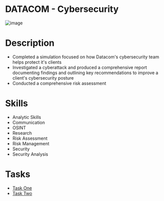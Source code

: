 # DATACOM - Cybersecurity

![image](https://github.com/hhphu/InfoSec/assets/45286750/18b1d717-717e-4cff-9d20-f639d7ff55f8)

# Description
- Completed a simulation focused on how Datacom's cybersecurity team helps protect it's clients
- Investigated a cyberattack and produced a comprehensive report documenting findings and outlining key recommendations to improve a client's cybersecurity posture
- Conducted a comprehensive risk assessment

# Skills
- Analytic Skills
- Communication
- OSINT
- Research
- Risk Assessment
- Risk Management
- Security
- Security Analysis
  
# Tasks
- [Task One](Task-One)
- [Task Two](Task-Two)

